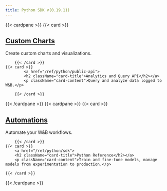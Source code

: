 ```yaml
---
title: Python SDK v(0.19.11)
---
```

{{< cardpane >}}
    {{< card >}}
            <a href="/ref/python/custom-charts">
            <h2 className="card-title">Custom Charts</h2></a>
            <p className="card-content">Create custom charts and visualizations.</p>
        
        {{< /card >}}
    {{< card >}}
            <a href="/ref/python/public-api">
            <h2 className="card-title">Analytics and Query API</h2></a>
            <p className="card-content">Query and analyze data logged to W&B.</p>
        
        {{< /card >}}
{{< /cardpane >}}
{{< cardpane >}}
    {{< card >}}
            <a href="/ref/python/automations">
            <h2 className="card-title">Automations</h2></a>
            <p className="card-content">Automate your W&B workflows.</p>
        
        {{< /card >}}
    {{< card >}}
        <a href="/ref/python/sdk">
        <h2 className="card-title">Python Reference</h2></a>
        <p className="card-content">Train and fine-tune models, manage models from experimentation to production.</p>
    
    {{< /card >}}
{{< /cardpane >}}
